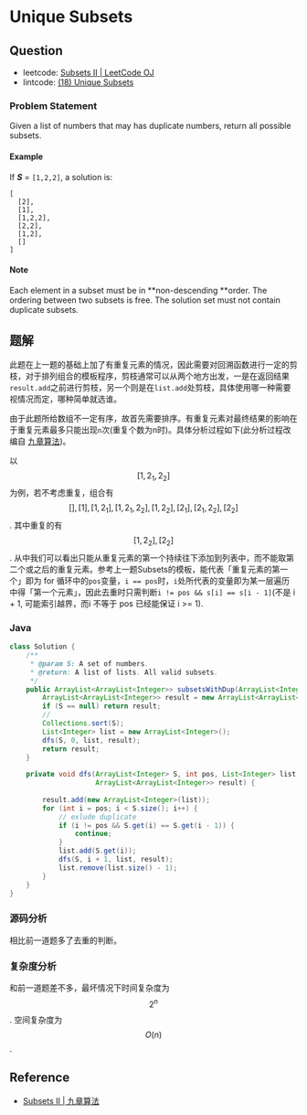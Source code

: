# Unique Subsets

## Question

- leetcode: [Subsets II | LeetCode OJ](https://leetcode.com/problems/subsets-ii/)
- lintcode: [(18) Unique Subsets](http://www.lintcode.com/en/problem/subsets-ii/)

### Problem Statement

Given a list of numbers that may has duplicate numbers, return all possible subsets.

#### Example

If **_S_** = `[1,2,2]`, a solution is:

    
    
    [
      [2],
      [1],
      [1,2,2],
      [2,2],
      [1,2],
      []
    ]

#### Note

Each element in a subset must be in **non-descending **order.
The ordering between two subsets is free.
The solution set must not contain duplicate subsets.

## 题解

此题在上一题的基础上加了有重复元素的情况，因此需要对回溯函数进行一定的剪枝，对于排列组合的模板程序，剪枝通常可以从两个地方出发，一是在返回结果`result.add`之前进行剪枝，另一个则是在`list.add`处剪枝，具体使用哪一种需要视情况而定，哪种简单就选谁。

由于此题所给数组不一定有序，故首先需要排序。有重复元素对最终结果的影响在于重复元素最多只能出现`n`次(重复个数为n时)。具体分析过程如下(此分析过程改编自 [九章算法](http://www.jiuzhang.com))。

以 $$[1, 2_1, 2_2]$$ 为例，若不考虑重复，组合有 $$[], [1], [1, 2_1], [1, 2_1, 2_2], [1, 2_2], [2_1], [2_1, 2_2], [2_2]$$. 其中重复的有 $$[1, 2_2], [2_2]$$. 从中我们可以看出只能从重复元素的第一个持续往下添加到列表中，而不能取第二个或之后的重复元素。参考上一题Subsets的模板，能代表「重复元素的第一个」即为 for 循环中的`pos`变量，`i == pos`时，`i`处所代表的变量即为某一层遍历中得「第一个元素」，因此去重时只需判断`i != pos && s[i] == s[i - 1]`(不是 i + 1, 可能索引越界，而i 不等于 pos 已经能保证 i >= 1).


### Java

```java
class Solution {
    /**
     * @param S: A set of numbers.
     * @return: A list of lists. All valid subsets.
     */
    public ArrayList<ArrayList<Integer>> subsetsWithDup(ArrayList<Integer> S) {
        ArrayList<ArrayList<Integer>> result = new ArrayList<ArrayList<Integer>>();
        if (S == null) return result;
        // 
        Collections.sort(S);
        List<Integer> list = new ArrayList<Integer>();
        dfs(S, 0, list, result);
        return result;
    }
    
    private void dfs(ArrayList<Integer> S, int pos, List<Integer> list, 
                     ArrayList<ArrayList<Integer>> result) {
        
        result.add(new ArrayList<Integer>(list));
        for (int i = pos; i < S.size(); i++) {
            // exlude duplicate
            if (i != pos && S.get(i) == S.get(i - 1)) {
                continue;
            }
            list.add(S.get(i));
            dfs(S, i + 1, list, result);
            list.remove(list.size() - 1);
        }
    }
}
```

### 源码分析

相比前一道题多了去重的判断。

### 复杂度分析

和前一道题差不多，最坏情况下时间复杂度为 $$2^n$$. 空间复杂度为 $$O(n)$$.

## Reference

- [Subsets II | 九章算法](http://www.jiuzhang.com/solutions/subsets-ii/)

